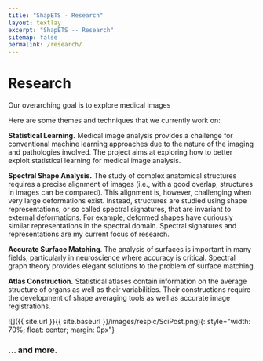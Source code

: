 ```yaml
---
title: "ShapETS - Research"
layout: textlay
excerpt: "ShapETS -- Research"
sitemap: false
permalink: /research/
---
```


# Research

Our overarching goal is to explore medical images

Here are some themes and techniques that we currently work on:



**Statistical Learning.** Medical image analysis provides a challenge for conventional machine learning approaches due to the nature of the imaging and pathologies involved. The project aims at exploring how to better exploit statistical learning for medical image analysis.

**Spectral Shape Analysis.** The study of complex anatomical structures requires a precise alignment of images (i.e., with a good overlap, structures in images can be compared). This alignment is, however, challenging when very large deformations exist. Instead, structures are studied using shape representations, or so called spectral signatures, that are invariant to external deformations. For example, deformed shapes have curiously similar representations in the spectral domain. Spectral signatures and representations are my current focus of research.

**Accurate Surface Matching**. The analysis of surfaces is important in many fields, particularly in neuroscience where accuracy is critical. Spectral graph theory provides elegant solutions to the problem of surface matching.


**Atlas Construction.** Statistical atlases contain information on the average structure of organs as well as their variabilities. Their constructions require the development of shape averaging tools as well as accurate image registrations.

![]({{ site.url }}{{ site.baseurl }}/images/respic/SciPost.png){: style="width: 70%; float: center; margin: 0px"}

### ... and more.
